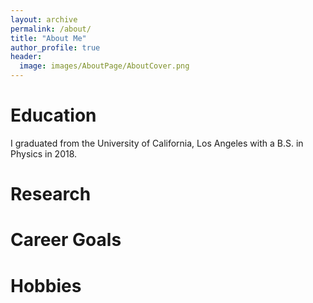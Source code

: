 ```yaml
---
layout: archive
permalink: /about/
title: "About Me"
author_profile: true
header:
  image: images/AboutPage/AboutCover.png
---
```


# Education
I graduated from the University of California, Los Angeles with a B.S. in Physics in 2018.

# Research

# Career Goals

# Hobbies
